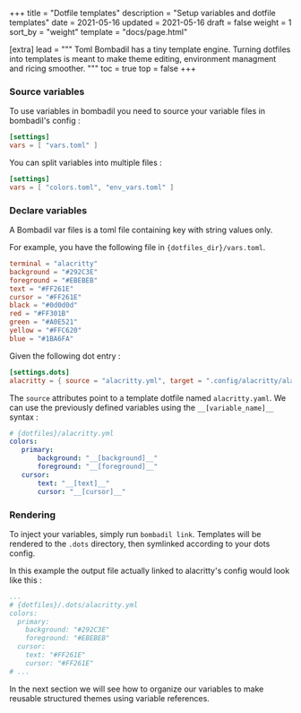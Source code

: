 +++
title = "Dotfile templates"
description = "Setup variables and dotfile templates"
date = 2021-05-16
updated = 2021-05-16
draft = false
weight = 1
sort_by = "weight"
template = "docs/page.html"

[extra]
lead = """
Toml Bombadil has a tiny template engine. Turning dotfiles into templates is meant to make theme editing, environment managment
and ricing smoother. 
"""
toc = true
top = false
+++

### Source variables

To use variables in bombadil you need to source your variable files in bombadil's config :

```toml
[settings]
vars = [ "vars.toml" ]
```

You can split variables into multiple files : 

```toml
[settings]
vars = [ "colors.toml", "env_vars.toml" ]
```

### Declare variables

A Bombadil var files is a toml file containing key with string values only.

For example, you have the following file in `{dotfiles_dir}/vars.toml`.

```toml
terminal = "alacritty"
background = "#292C3E"
foreground = "#EBEBEB"
text = "#FF261E"
cursor = "#FF261E"
black = "#0d0d0d"
red = "#FF301B"
green = "#A0E521"
yellow = "#FFC620"
blue = "#1BA6FA"
```

Given the following dot entry : 
```toml
[settings.dots]
alacritty = { source = "alacritty.yml", target = ".config/alacritty/alacritty.yml" }
```

The `source` attributes point to a template dotfile named `alacritty.yaml`. We can use the previously defined variables
using the `__[variable_name]__` syntax :

```yaml
# {dotfiles}/alacritty.yml
colors:
   primary:
       background: "__[background]__"
       foreground: "__[foreground]__"
   cursor:
       text: "__[text]__"
       cursor: "__[cursor]__"
```

### Rendering

To inject your variables, simply run `bombadil link`. Templates will be rendered to the `.dots` directory, then symlinked
according to your dots config.


In this example the output file actually linked to alacritty's config would look like this :

```yaml
...
# {dotfiles}/.dots/alacritty.yml
colors:
  primary:
    background: "#292C3E"
    foreground: "#EBEBEB"
  cursor:
    text: "#FF261E"
    cursor: "#FF261E"
# ...
```

In the next section we will see how to organize our variables to make reusable structured themes using variable references. 
